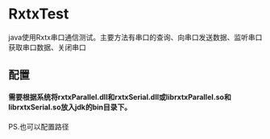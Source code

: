 # RxtxTest
java使用Rxtx串口通信测试。主要方法有串口的查询、向串口发送数据、监听串口获取串口数据、关闭串口
## 配置
#### 需要根据系统将rxtxParallel.dll和rxtxSerial.dll或librxtxParallel.so和librxtxSerial.so放入jdk的bin目录下。
PS.也可以配置路径
